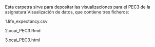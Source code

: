 Esta carpetra sirve para depositar las visualizaciones para el PEC3 de la asignatura Visualización de datos, que contiene tres ficheros: 

1.life_expectancy.csv

2.xcai_PEC3.Rmd

3.xcai_PEC3.html
